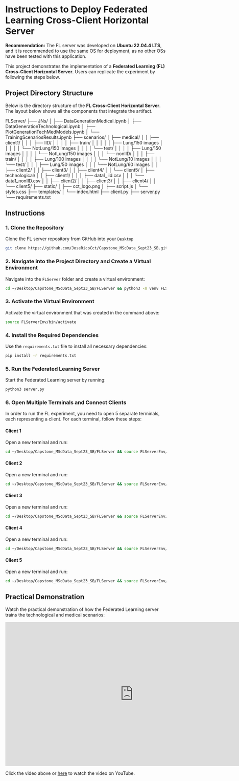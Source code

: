# Instructions to Deploy Federated Learning Cross-Client Horizontal Server

**Recommendation:** The FL server was developed on **Ubuntu 22.04.4 LTS**, and it is recommended to use the same OS for deployment, as no other OSs have been tested with this application.

This project demonstrates the implementation of a **Federated Learning (FL) Cross-Client Horizontal Server**. Users can replicate the experiment by following the steps below.

## Project Directory Structure
Below is the directory structure of the **FL Cross-Client Horizontal Server**. The layout below shows all the components that integrate the artifact.

FLServer/ ├── JNs/ │ ├── DataGenerationMedical.ipynb │ ├── DataGenerationTechnological.ipynb │ ├── PlotGenerationTechMedModels.ipynb │ └── TrainingScenariosResults.ipynb ├── scenarios/ │ ├── medical/ │ │ ├── client1/ │ │ │ ├── IID/ │ │ │ │ ├── train/ │ │ │ │ │ ├── Lung/150 images │ │ │ │ │ └── NotLung/150 images
│ │ │ │ └── test/ │ │ │ │ ├── Lung/150 images │ │ │ │ └── NotLung/150 images │ │ │ └── nonIID/ │ │ │ ├── train/ │ │ │ │ ├── Lung/100 images
│ │ │ │ └── NotLung/10 images │ │ │ └── test/ │ │ │ ├── Lung/50 images │ │ │ └── NotLung/60 images │ │ ├── client2/ │ │ ├── client3/ │ │ ├── client4/ │ │ └── client5/ │ ├── technological/ │ │ ├── client1/ │ │ │ ├── data1_iid.csv │ │ │ └── data1_nonIID.csv │ │ ├── client2/ │ │ ├── client3/ │ │ ├── client4/ │ │ └── client5/ ├── static/ │ ├── cct_logo.png │ ├── script.js │ └── styles.css ├── templates/ │ └── index.html ├── client.py ├── server.py └── requirements.txt

## Instructions

### 1. Clone the Repository

Clone the FL server repository from GitHub into your `Desktop`

```bash
git clone https://github.com/JoseRicoCct/Capstone_MScData_Sept23_SB.git
```

### 2. Navigate into the Project Directory and Create a Virtual Environment

Navigate into the `FLServer` folder and create a virtual environment:

```bash
cd ~/Desktop/Capstone_MScData_Sept23_SB/FLServer && python3 -m venv FLServerEnv
```

### 3. Activate the Virtual Environment

Activate the virtual environment that was created in the command above:
```bash
source FLServerEnv/bin/activate
```


### 4. Install the Required Dependencies

Use the `requirements.txt` file to install all necessary dependencies:

```bash
pip install -r requirements.txt
```


### 5. Run the Federated Learning Server

Start the Federated Learning server by running:
```bash
python3 server.py
```

### 6. Open Multiple Terminals and Connect Clients

In order to run the FL experiment, you need to open 5 separate terminals, each representing a client. For each terminal, follow these steps:

#### Client 1
Open a new terminal and run:
```bash
cd ~/Desktop/Capstone_MScData_Sept23_SB/FLServer && source FLServerEnv/bin/activate && python3 client.py client1 5001
```
#### Client 2
Open a new terminal and run:
```bash
cd ~/Desktop/Capstone_MScData_Sept23_SB/FLServer && source FLServerEnv/bin/activate && python3 client.py client2 5002
```
#### Client 3
Open a new terminal and run:
```bash
cd ~/Desktop/Capstone_MScData_Sept23_SB/FLServer && source FLServerEnv/bin/activate && python3 client.py client3 5003
```
#### Client 4
Open a new terminal and run:
```bash
cd ~/Desktop/Capstone_MScData_Sept23_SB/FLServer && source FLServerEnv/bin/activate && python3 client.py client4 5004
```
#### Client 5
Open a new terminal and run:
```bash
cd ~/Desktop/Capstone_MScData_Sept23_SB/FLServer && source FLServerEnv/bin/activate && python3 client.py client5 5005
```

## Practical Demonstration

Watch the practical demonstration of how the Federated Learning server trains the technological and medical scenarios:

<iframe width="800" height="450" src="https://www.youtube.com/embed/vErRPw0Rasw" 
title="Federated Learning Server Demonstration" frameborder="0" 
allow="accelerometer; autoplay; clipboard-write; encrypted-media; gyroscope; picture-in-picture" allowfullscreen></iframe>

Click the video above or [here](https://www.youtube.com/watch?v=vErRPw0Rasw) to watch the video on YouTube.



